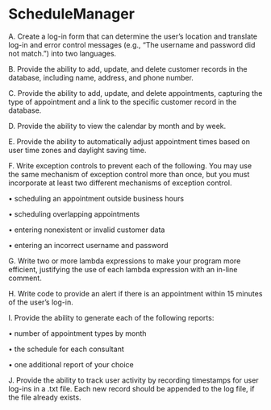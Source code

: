 # ScheduleManager
A.  Create a log-in form that can determine the user’s location and translate log-in and error control messages (e.g., “The username and password did not match.”) into two languages.
 
B.  Provide the ability to add, update, and delete customer records in the database, including name, address, and phone number.
 
C.  Provide the ability to add, update, and delete appointments, capturing the type of appointment and a link to the specific customer record in the database.
 
D.  Provide the ability to view the calendar by month and by week.
 
E.  Provide the ability to automatically adjust appointment times based on user time zones and daylight saving time.
 
F.  Write exception controls to prevent each of the following. You may use the same mechanism of exception control more than once, but you must incorporate at least two different mechanisms of exception control.

•   scheduling an appointment outside business hours

•   scheduling overlapping appointments

•   entering nonexistent or invalid customer data

•   entering an incorrect username and password

 
G.  Write two or more lambda expressions to make your program more efficient, justifying the use of each lambda expression with an in-line comment.
 
H.  Write code to provide an alert if there is an appointment within 15 minutes of the user’s log-in.
 
I.  Provide the ability to generate each of the following reports:

•   number of appointment types by month

•   the schedule for each consultant

•   one additional report of your choice

 
J.  Provide the ability to track user activity by recording timestamps for user log-ins in a .txt file. Each new record should be appended to the log file, if the file already exists.
